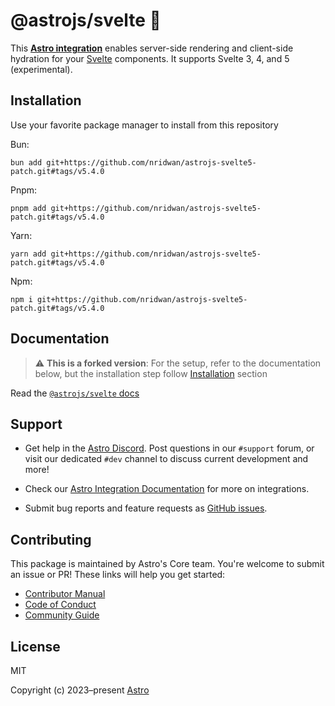# @astrojs/svelte 🧡

This **[Astro integration][astro-integration]** enables server-side rendering and client-side hydration for your [Svelte](https://svelte.dev/) components. It supports Svelte 3, 4, and 5 (experimental).

## Installation

Use your favorite package manager to install from this repository

Bun:
```
bun add git+https://github.com/nridwan/astrojs-svelte5-patch.git#tags/v5.4.0
```

Pnpm:
```
pnpm add git+https://github.com/nridwan/astrojs-svelte5-patch.git#tags/v5.4.0
```

Yarn:
```
yarn add git+https://github.com/nridwan/astrojs-svelte5-patch.git#tags/v5.4.0
```

Npm:
```
npm i git+https://github.com/nridwan/astrojs-svelte5-patch.git#tags/v5.4.0
```

## Documentation

> :warning: **This is a forked version**: For the setup, refer to the documentation below, but the installation step follow [Installation](#installation) section

Read the [`@astrojs/svelte` docs][docs]

## Support

- Get help in the [Astro Discord][discord]. Post questions in our `#support` forum, or visit our dedicated `#dev` channel to discuss current development and more!

- Check our [Astro Integration Documentation][astro-integration] for more on integrations.

- Submit bug reports and feature requests as [GitHub issues][issues].

## Contributing

This package is maintained by Astro's Core team. You're welcome to submit an issue or PR! These links will help you get started:

- [Contributor Manual][contributing]
- [Code of Conduct][coc]
- [Community Guide][community]

## License

MIT

Copyright (c) 2023–present [Astro][astro]

[astro]: https://astro.build/
[docs]: https://docs.astro.build/en/guides/integrations-guide/svelte/
[contributing]: https://github.com/withastro/astro/blob/main/CONTRIBUTING.md
[coc]: https://github.com/withastro/.github/blob/main/CODE_OF_CONDUCT.md
[community]: https://github.com/withastro/.github/blob/main/COMMUNITY_GUIDE.md
[discord]: https://astro.build/chat/
[issues]: https://github.com/withastro/astro/issues
[astro-integration]: https://docs.astro.build/en/guides/integrations-guide/
